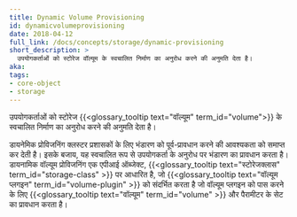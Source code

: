 ```yaml
---
title: Dynamic Volume Provisioning
id: dynamicvolumeprovisioning
date: 2018-04-12
full_link: /docs/concepts/storage/dynamic-provisioning
short_description: >
  उपयोगकर्ताओं को स्टोरेज वॉल्यूम के स्वचालित निर्माण का अनुरोध करने की अनुमति देता है।
aka: 
tags:
- core-object
- storage
---
```

 उपयोगकर्ताओं को स्टोरेज {{<glossary_tooltip text="वॉल्यूम" term_id="volume">}} के स्वचालित निर्माण का अनुरोध करने की अनुमति देता है।

<!--more--> 
डायनेमिक प्रोविजनिंग क्लस्टर प्रशासकों के लिए भंडारण को पूर्व-प्रावधान करने की आवश्यकता को समाप्त कर देती है। इसके बजाय, यह स्वचालित रूप से उपयोगकर्ता के अनुरोध पर भंडारण का प्रावधान करता है। डायनामिक वॉल्यूम प्रोविजनिंग एक एपीआई ऑब्जेक्ट, {{<glossary_tooltip text="स्टोरेजक्लास" term_id="storage-class" >}} पर आधारित है, जो {{<glossary_tooltip text="वॉल्यूम प्लगइन" term_id="volume-plugin" >}} को संदर्भित करता है जो वॉल्यूम प्लगइन को पास करने के लिए {{<glossary_tooltip text="वॉल्यूम" term_id="volume" >}} और पैरामीटर के सेट का प्रावधान करता है।
